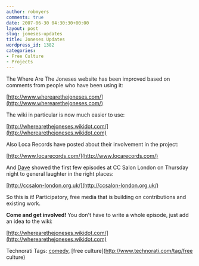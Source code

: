 ```yaml
---
author: robmyers
comments: true
date: 2007-06-30 04:30:30+00:00
layout: post
slug: joneses-updates
title: Joneses Updates
wordpress_id: 1382
categories:
- Free Culture
- Projects
---
```


The Where Are The Joneses website has been improved based on comments from people who have been using it:  
  
[http://www.wherearethejoneses.com/](http://www.wherearethejoneses.com/)  
  
The wiki in particular is now much easier to use:  
  
[http://wherearethejoneses.wikidot.com/](http://wherearethejoneses.wikidot.com)  
  
Also Loca Records have posted about their involvement in the project:  
  
[http://www.locarecords.com/](http://www.locarecords.com/)  
  
And [Dave](http://zeroinfluence.wordpress.com/) showed the first few episodes at CC Salon London on Thursday night to general laughter in the right places:  
  
[http://ccsalon-london.org.uk/](http://ccsalon-london.org.uk/)  
  
So this is it! Participatory, free media that is building on contributions and existing work.  
  
**Come and get involved!** You don't have to write a whole episode, just add an idea to the wiki:  
  
[http://wherearethejoneses.wikidot.com/](http://wherearethejoneses.wikidot.com)  
  


Technorati Tags: [comedy](http://www.technorati.com/tag/comedy), [free culture](http://www.technorati.com/tag/free culture)

  


